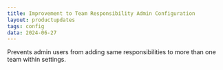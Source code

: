 ```yaml
---
title: Improvement to Team Responsibility Admin Configuration
layout: productupdates
tags: config
data: 2024-06-27
---
```

Prevents admin users from adding same responsibilities to more than one team within settings.
